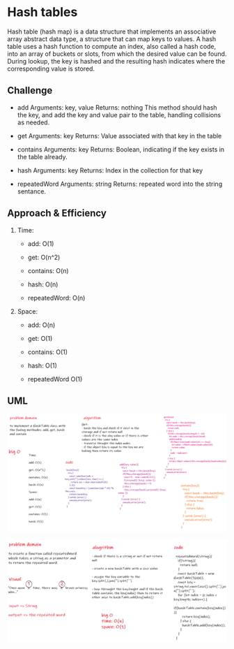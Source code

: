 # Hash tables
>
Hash table (hash map) is a data structure that implements an associative array abstract data type, a structure that can map keys to values. A hash table uses a hash function to compute an index, also called a hash code, into an array of buckets or slots, from which the desired value can be found. During lookup, the key is hashed and the resulting hash indicates where the corresponding value is stored.

## Challenge

* add Arguments: key, value Returns: nothing This method should hash the key, and add the key and value pair to the table, handling collisions as needed.

* get Arguments: key Returns: Value associated with that key in the table

* contains Arguments: key Returns: Boolean, indicating if the key exists in the table already.

* hash Arguments: key Returns: Index in the collection for that key

* repeatedWord Arguments: string Returns: repeated word into the string sentance.

## Approach & Efficiency

1. Time:

    * add: O(1)

    * get: O(n^2)

    * contains: O(n)

    * hash: O(n)

    * repeatedWord: O(n)

2. Space:

    * add: O(n)

    * get: O(1)

    * contains: O(1)

    * hash: O(1)

    * repeatedWord O(1)

## UML

![hash](./hash.png)

![repeated](./repeated.png)
